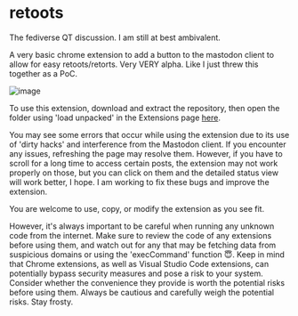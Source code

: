 # retoots

The fediverse QT discussion. I am still at best ambivalent. 

A very basic chrome extension to add a button to the mastodon client to allow for easy retoots/retorts. Very VERY alpha. Like I just threw this together as a PoC.

![image](https://user-images.githubusercontent.com/88434068/211160474-93b3644a-566f-4bdf-bcbd-408b403b3be2.png)

To use this extension, download and extract the repository, then open the folder using 'load unpacked' in the Extensions page [here](chrome://extensions). 

You may see some errors that occur while using the extension due to its use of 'dirty hacks' and interference from the Mastodon client. If you encounter any issues, refreshing the page may resolve them. However, if you have to scroll for a long time to access certain posts, the extension may not work properly on those, but you can click on them and the detailed status view will work better, I hope. I am working to fix these bugs and improve the extension. 

You are welcome to use, copy, or modify the extension as you see fit.

However, it's always important to be careful when running any unknown code from the internet. Make sure to review the code of any extensions before using them, and watch out for any that may be fetching data from suspicious domains or using the 'execCommand' function :innocent:. Keep in mind that Chrome extensions, as well as Visual Studio Code extensions, can potentially bypass security measures and pose a risk to your system. Consider whether the convenience they provide is worth the potential risks before using them. Always be cautious and carefully weigh the potential risks. Stay frosty.
